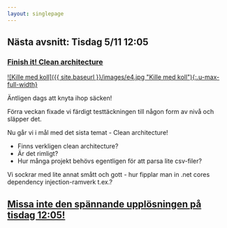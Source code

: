 ```yaml
---
layout: singlepage
---
```

## Nästa avsnitt: Tisdag 5/11 12:05
### [Finish it! Clean architecture <i class="fa fa-twitch"></i>](https://www.twitch.tv/lunchmednet)

[![Kille med koll]({{ site.baseurl }}/images/e4.jpg "Kille med koll"){:.u-max-full-width}](https://www.twitch.tv/lunchmednet)

Äntligen dags att knyta ihop säcken!

Förra veckan fixade vi färdigt testtäckningen till någon form av nivå och släpper det. 

Nu går vi i mål med det sista temat - Clean architecture!

* Finns verkligen clean architecture?
* Är det rimligt?
* Hur många projekt behövs egentligen för att parsa lite csv-filer?

Vi sockrar med lite annat smått och gott - hur fipplar man in .net cores dependency injection-ramverk t.ex.?

## [Missa inte den spännande upplösningen på tisdag 12:05!](https://www.twitch.tv/lunchmednet)
